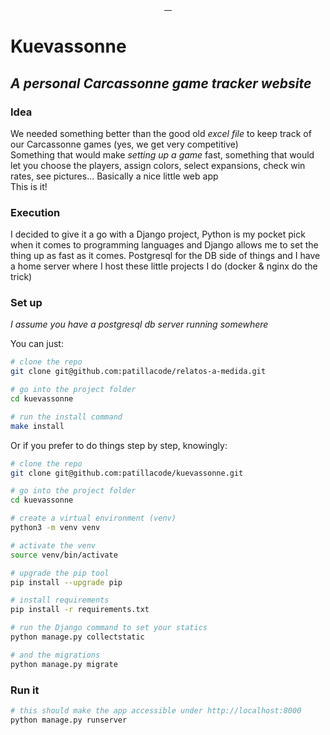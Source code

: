<p align="center">
    <a href="https://code.patilla.es"><img src="https://img.shields.io/badge/patillacode-kuevassonne-orange?style=for-the-badge" alt=""></a>
</p>

<p align="center">
    <a href="https://github.com/patillacode/kuevassonne/pulse">
        <img src="https://img.shields.io/github/commit-activity/m/patillacode/kuevassonne?style=for-the-badge&label=commits&color=green" alt="">
    </a>
    <a href="https://github.com/patillacode/kuevassonne/stargazers">
        <img src="https://img.shields.io/github/stars/patillacode/kuevassonne?style=for-the-badge&label=stars&color=blue" alt="">
    </a>
    <a href="https://github.com/patillacode/kuevassonne/issues">
        <img src="https://img.shields.io/github/issues/patillacode/kuevassonne?style=for-the-badge&label=issues&color=red" alt="">
    </a>
    <a href="https://kuevassonne.patilla.es">
        <img src="https://img.shields.io/uptimerobot/status/m789114481-aad8a1ae4e2ead5b0c88c459?style=for-the-badge&label=live" alt="">
    </a>
</p>

# Kuevassonne
## _A personal Carcassonne game tracker website_

### Idea

We needed something better than the good old _excel file_ to keep track of our Carcassonne games (yes, we get very competitive) \
Something that would make _setting up a game_ fast, something that would let you choose the players, assign colors, select expansions, check win rates, see pictures... Basically a nice little web app\
This is it!

### Execution

I decided to give it a go with a Django project, Python is my pocket pick when it comes to programming languages and Django allows me to set the thing up as fast as it comes.
Postgresql for the DB side of things and I have a home server where I host these little projects I do (docker & nginx do the trick)

### Set up
_I assume you have a postgresql db server running somewhere_

You can just:
```bash
# clone the repo
git clone git@github.com:patillacode/relatos-a-medida.git

# go into the project folder
cd kuevassonne

# run the install command
make install
```

Or if you prefer to do things step by step, knowingly:
```bash
# clone the repo
git clone git@github.com:patillacode/kuevassonne.git

# go into the project folder
cd kuevassonne

# create a virtual environment (venv)
python3 -m venv venv

# activate the venv
source venv/bin/activate

# upgrade the pip tool
pip install --upgrade pip

# install requirements
pip install -r requirements.txt

# run the Django command to set your statics
python manage.py collectstatic

# and the migrations
python manage.py migrate
```

### Run it

```bash
# this should make the app accessible under http://localhost:8000
python manage.py runserver

```
